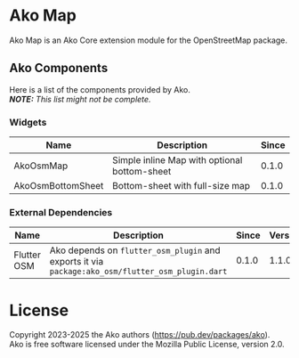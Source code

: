 # Ako Map

Ako Map is an Ako Core extension module for the OpenStreetMap package.

## Ako Components

Here is a list of the components provided by Ako.  
***NOTE:** This list might not be complete.*

### Widgets

| Name              | Description                                  | Since |
|-------------------|----------------------------------------------|-------|
| AkoOsmMap         | Simple inline Map with optional bottom-sheet | 0.1.0 |
| AkoOsmBottomSheet | Bottom-sheet with full-size map              | 0.1.0 |

### External Dependencies

| Name        | Description                                                                                      | Since | Version |
|-------------|--------------------------------------------------------------------------------------------------|-------|---------|
| Flutter OSM | Ako depends on `flutter_osm_plugin` and exports it via `package:ako_osm/flutter_osm_plugin.dart` | 0.1.0 | 1.1.0   |

# License

Copyright 2023-2025 the Ako authors (https://pub.dev/packages/ako).  
Ako is free software licensed under the Mozilla Public License, version 2.0.
